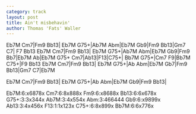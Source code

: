 ```yaml
---
category: track
layout: post
title: Ain't misbehavin'
author: Thomas 'Fats' Waller
---
```


<canvas class="chords"  markdown="0">Eb7M Cm7|Fm9 Bb13| Eb7M G75+|Ab7M Abm|Eb7M Gb9|Fm9 Bb13|Gm7 C7| F7 Bb13
Eb7M Cm7|Fm9 Bb13| Eb7M G75+|Ab7M Abm|Eb7M Gb9|Fm9 Bb7|Eb7M Ab|Eb7M G75+
Cm7|Ab13|F13|C75+| Bb7M G75+|Cm7 F9|Bb7M C75+|F9 Bb13
Eb7M Cm7|Fm9 Bb13| Eb7M G75+|Ab Abm|Eb7M Gb7|Fm9 Bb13|Gm7 C7|Eb7M</canvas>

<canvas class="chords"  markdown="0">Eb7M Cm7|Fm9 Bb13| Eb7M G75+|Ab Abm|Eb7M Gb9|Fm9 Bb13|</canvas>


<div   markdown="0">
<canvas class="diagram"  >Eb7M:6:x6878x</canvas>
<canvas class="diagram"  >Cm7:6:8x888x</canvas>
<canvas class="diagram"  >Fm9:6:x8688x</canvas>
<canvas class="diagram"  >Bb13:6:6x678x</canvas>
<canvas class="diagram"  >G75+:3:3x344x</canvas>
<canvas class="diagram"  >Ab7M:3:4x554x</canvas>
<canvas class="diagram"  >Abm:3:466444</canvas>
<canvas class="diagram"  >Gb9:6:x9899x</canvas>
<canvas class="diagram"  >Ab13:3:4x456x</canvas>
<canvas class="diagram"  >F13:1:1x123x</canvas>
<canvas class="diagram"  >C75+:6:8x899x</canvas>
<canvas class="diagram"  >Bb7M:6:6x776x</canvas>
</div>


